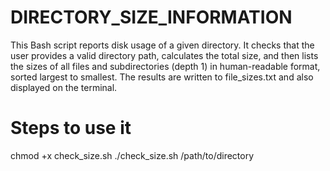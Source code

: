 # DIRECTORY_SIZE_INFORMATION
This Bash script reports disk usage of a given directory. It checks that the user provides a valid directory path, calculates the total size, and then lists the sizes of all files and subdirectories (depth 1) in human-readable format, sorted largest to smallest. The results are written to file_sizes.txt and also displayed on the terminal.

# Steps to use it
chmod +x check_size.sh
./check_size.sh /path/to/directory
